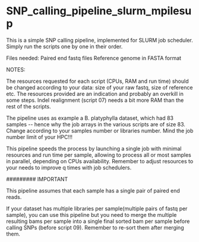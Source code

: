 # SNP_calling_pipeline_slurm_mpilesup


This is a simple SNP calling pipeline, implemented for SLURM job scheduler.
Simply run the scripts one by one in their order.

Files needed: 
Paired end fastq files
Reference genome in FASTA format

NOTES:

The resources requested for each script (CPUs, RAM and run time) should be changed according to your data: size of your raw fastq, size of reference etc. The resources provided are an indication and probably an overkill in some steps.
Indel realignment (script 07) needs a bit more RAM than the rest of the scripts.

The pipeline uses as example a B. platyphylla dataset, which had 83 samples -- hence why the job arrays in the various scripts are of size 83. Change according to your samples number or libraries number. Mind the job number limit of your HPC!!!


This pipeline speeds the process by launching a single job with minimal resources and run time per sample, allowing to process all or most samples in parallel, depending on CPUs availability. 
Remember to adjust resources to your needs to improve q times with job schedulers.


######### IMPORTANT 

This pipeline assumes that each sample has a single pair of paired end reads. 


If your dataset has multiple libraries per sample(multiple pairs of fastq per sample), you can use this pipeline but you need to merge the multiple resulting bams per sample into a single final sorted bam per sample before calling SNPs (before script 09). Remember to re-sort them after merging them.

